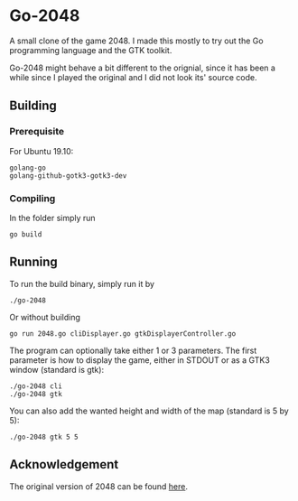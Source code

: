 # Go-2048

A small clone of the game 2048. I made this mostly to try out the Go programming language and the GTK toolkit.

Go-2048 might behave a bit different to the orignial, since it has been a while since I played the original and I did not look its' source code.

## Building

### Prerequisite

For Ubuntu 19.10:

    golang-go
    golang-github-gotk3-gotk3-dev

### Compiling 

In the folder simply run 

    go build

## Running

To run the build binary, simply run it by

    ./go-2048

Or without building 

    go run 2048.go cliDisplayer.go gtkDisplayerController.go

The program can optionally take either 1 or 3 parameters. The first parameter is how to display the game, either in STDOUT or as a GTK3 window (standard is gtk):

    ./go-2048 cli
    ./go-2048 gtk

You can also add the wanted height and width of the map (standard is 5 by 5):

    ./go-2048 gtk 5 5

## Acknowledgement

The original version of 2048 can be found [here](https://github.com/gabrielecirulli/2048). 

